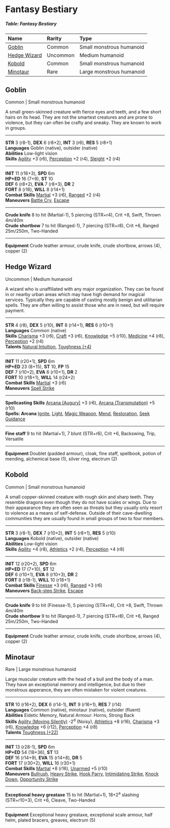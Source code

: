 # Fantasy Bestiary

##### Table: Fantasy Bestiary
| Name | Rarity | Type |
|:-|:-|:-|
| [Goblin](#goblin) | Common | Small monstrous humanoid |
| [Hedge Wizard](#hedge-wizard) | Uncommon | Medium humanoid |
| [Kobold](#kobold) | Common | Small monstrous humanoid |
| [Minotaur](#minotaur) | Rare | Large monstrous humanoid |

## Goblin

Common | Small monstrous humanoid

A small green-skinned creature with fierce eyes and teeth, and a few short hairs on its head. They are not the smartest creatures and are prone to violence, but they can often be crafty and sneaky. They are known to work in groups.

---

**STR** 3 (r8-1), **DEX** 6 (r8+2), **INT** 3 (r6), **RES** 5 (r8+1)  
**Languages** Goblin (native), outsider (native)  
**Abilities** Low-light vision  
**Skills** [Agility](/Basic/PHB.md#agility-dex) +3 (r6), [Perception](/Basic/PHB.md#perception-dex) +2 (r4), [Sleight](/Basic/PHB.md#sleight-dex) +2 (r4)

---

**INIT** 11 (r16+3), **SPD** 6m  
**HP+ED** 16 (7+9), **ST** 10  
**DEF** 6 (r8+2), **EVA** 7 (r8+3), **DR** 2  
**FORT** 8 (r16), **WILL** 8 (r14+1)  
**Combat Skills** [Martial](/Basic/PHB.md#martial-dex) +3 (r6), [Ranged](/Basic/PHB.md#ranged-dex) +2 (r4)  
**Maneuvers** [Battle Cry](/Basic/Maneuvers.md#battle-cry), [Escape](/Basic/Maneuvers.md#escape)

---

**Crude knife** 8 to hit (Martial-1), 5 piercing (STR+r4), Crit +8, Swift, Thrown 4m/40m  
**Crude shortbow** 7 to hit (Ranged-1), 7 piercing (STR+r8), Crit +6, Ranged 25m/250m, Two-Handed

---

**Equipment** Crude leather armour, crude knife, crude shortbow, arrows (4), copper (2)

## Hedge Wizard

Uncommon | Medium humanoid

A wizard who is unaffiliated with any major organization. They can be found in or nearby urban areas which may have high demand for magical services. Typically they are capable of casting mostly benign and utilitarian spells. They are often willing to assist those who are in need, but will require payment.

---

**STR** 4 (r8), **DEX** 5 (r10), **INT** 8 (r14+1), **RES** 6 (r10+1)  
**Languages** Common (native)  
**Skills** [Charisma](/Basic/PHB.md#charisma-res) +3 (r6), [Craft](/Basic/PHB.md#craft-int) +3 (r6), [Knowledge](/Basic/PHB.md#knowledge-int) +5 (r10), [Medicine](/Basic/PHB.md#medicine-int) +4 (r8), [Perception](/Basic/PHB.md#perception-dex) +2 (r4)  
**Talents** [Natural Intuition](/Basic/Talents.md#natural-intuition), [Toughness (+4)](/Basic/Talents.md#toughness)

---

**INIT** 11 (r20+1), **SPD** 6m  
**HP+ED** 23 (8+15), **ST** 10, **FP** 15  
**DEF** 7 (r10+2), **EVA** 6 (r10+1), **DR** 2  
**FORT** 10 (r18+1), **WILL** 14 (r24+2)  
**Combat Skills** [Martial](/Basic/PHB.md#martial-dex) +3 (r6)  
**Maneuvers** [Spell Strike](/Fantasy/Maneuvers.md#spell-strike)

---

**Spellcasting Skills** [Arcana (Augury)](/Fantasy/Skills.md#arcana-int) +3 (r6), [Arcana (Transmutation)](/Fantasy/Skills.md#arcana-int) +5 (r10)  
**Spells: Arcana** [Ignite](/Fantasy/Spells.md#ignite), [Light](/Fantasy/Spells.md#light), [Magic Weapon](/Fantasy/Spells.md#magic-weapon), [Mend](/Fantasy/Spells.md#mend), [Restoration](/Fantasy/Spells.md#restoration), [Seek Guidance](/Fantasy/Spells.md#seek-guidance)

---

**Fine staff** 9 to hit (Martial+1), 7 blunt (STR+r6), Crit +6, Backswing, Trip, Versatile

---

**Equipment** Doublet (padded armour), cloak, fine staff, spellbook, potion of mending, alchemical base (1), silver ring, electrum (2)

## Kobold

Common | Small monstrous humanoid  

A small copper-skinned creature with rough skin and sharp teeth. They resemble dragons even though they do not have scales or wings. Due to their appearance they are often seen as threats but they usually only resort to violence as a means of self-defense. Outside of their cave-dwelling communities they are usually found in small groups of two to four members.

---

**STR** 3 (r8-1), **DEX** 7 (r10+2), **INT** 5 (r8+1), **RES** 5 (r10)  
**Languages** Kobold (native), outsider (native)  
**Abilities** Low-light vision    
**Skills** [Agility](/Basic/PHB.md#agility-dex) +4 (r8), [Athletics](/Basic/PHB.md#athletics-str) +2 (r4), [Perception](/Basic/PHB.md#perception-dex) +4 (r8)

---

**INIT** 12 (r20+2), **SPD** 6m  
**HP+ED** 17 (7+10), **ST** 12  
**DEF** 6 (r10+1), **EVA** 8 (r10+3), **DR** 2  
**FORT** 8 (r18-1), **WILL** 10 (r18+1)  
**Combat Skills** [Finesse](/Basic/PHB.md#finesse-dex) +3 (r6), [Ranged](/Basic/PHB.md#ranged-dex) +3 (r6)  
**Maneuvers** [Back-step Strike](/Basic/Maneuvers.md#back-step-strike), [Escape](/Basic/Maneuvers.md#escape)

---

**Crude knife** 9 to hit (Finesse-1), 5 piercing (STR+r4), Crit +8, Swift, Thrown 4m/40m  
**Crude shortbow** 9 to hit (Ranged-1), 7 piercing (STR+r8), Crit +6, Ranged 25m/250m, Two-Handed

---

**Equipment** Crude leather armour, crude knife, crude shortbow, arrows (4), copper (2)

## Minotaur

Rare | Large monstrous humanoid

Large muscular creature with the head of a bull and the body of a man. They have an exceptional memory and intelligence, but due to their monstrous apperance, they are often mistaken for violent creatures.

---

**STR** 10 (r16+2), **DEX** 6 (r14-1), **INT** 9 (r16+1), **RES** 7 (r14)  
**Languages** Common (native), minotaur (native), outsider (fluent)  
**Abilities** Eidetic Memory, Natural Armour: Horns, Strong Back  
**Skills** [Agility (Moving Silently)](/Basic/PHB.md#agility-dex) -2<sup>d</sup> (Noisy), [Athletics](/Basic/PHB.md#athletics-str) +8 (r16), [Charisma](/Basic/PHB.md#charisma-res) +3 (r6), [Knowledge](/Basic/PHB.md#knowledge-int) +6 (r12), [Perception](/Basic/PHB.md#perception-dex) +4 (r8)  
**Talents** [Toughness (+22)](/Basic/Talents.md#toughness)

---

**INIT** 13 (r28-1), **SPD** 6m  
**HP+ED** 54 (18+36), **ST** 13  
**DEF** 16 (r14+9), **EVA** 15 (r14+8), **DR** 5  
**FORT** 17 (r30+2), **WILL** 16 (r30+1)  
**Combat Skills** [Martial](/Basic/PHB.md#martial-dex) +8 (r16), [Unarmed](/Basic/PHB.md#unarmed-dex) +5 (r10)  
**Maneuvers** [Bullrush](/Basic/PHB.md#table-roll-vs-difficulty-as-outcomes), [Heavy Strike](/Basic/Maneuvers.md#heavy-strike), [Hook Parry](/Basic/Maneuvers.md#hook-parry), [Intimidating Strike](/Basic/Maneuvers.md#intimidating-strike), [Knock Down](/Basic/Maneuvers.md#knock-down), [Opportunity Strike](/Basic/Maneuvers.md#opportunity-strike)

---

**Exceptional heavy greataxe** 15 to hit (Martial+1), 18+2<sup>a</sup> slashing (STR+r10+3), Crit +6, Cleave, Two-Handed

---

**Equipment** Exceptional heavy greataxe, exceptional scale armour, half helm, plated bracers, greaves, electrum (5)